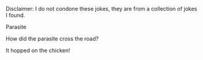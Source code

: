 Disclaimer: I do not condone these jokes, they are from a collection of jokes I found.

Parasite

How did the parasite cross the road?

It hopped on the chicken!

